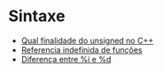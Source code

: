 # Sintaxe

- [Qual finalidade do unsigned no C++](https://pt.stackoverflow.com/q/77418/101)
- [Referencia indefinida de funções](https://pt.stackoverflow.com/q/46297/101)
- [Diferença entre %i e %d](https://pt.stackoverflow.com/q/152399/101)
